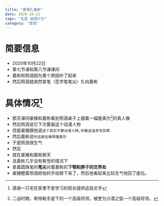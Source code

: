 ```yaml
---
title: "拿笔扎嘉彬"
date: 2020-10-22
tags: "无语 迷惑行为"
category: "其他"
---
```


# 简要信息
* 2020年10月22日
* 第七节课和第八节课课间
* 嘉彬和照涵因为某个原因吵了起来
* 然后照涵就突然拿笔（签字笔笔尖）扎向嘉彬

# 具体情况[^1]
* 那天课间豪猪和嘉彬看到照涵桌子上摆着一幅隆美尔[^2]的真人像
* 然后照涵说它下次要画这个动漫人物
* 但是豪猪跟他说```这个其实不算动漫人物,你看这话多写实啊```
* 然后嘉彬说```你这是在侮辱隆美尔```
* 于是照涵很生气
* 然后
* 就在豪猪和嘉彬聊天
* 且嘉彬几乎没有察觉的情况下
* 拿着圆珠笔的**笔尖**对着嘉彬的**下颚和脖子的交界处**
* 豪猪瞪着照涵把他的手给掰下来了，然后他看起来比较生气地回了座位。

[^1]:感谢一只宅在家里不爱学习的班长提供这段文字
[^2]:二战时期，希特勒手底下的一个高级将领。被誉为沙漠之狐一个高级将领。
